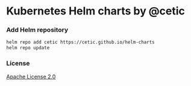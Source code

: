 # Kubernetes Helm charts by @cetic

### Add Helm repository

```bash
helm repo add cetic https://cetic.github.io/helm-charts
helm repo update
```

### License

[Apache License 2.0](/LICENSE)
